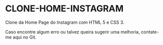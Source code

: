 # CLONE-HOME-INSTAGRAM
Clone da Home Page do Instagram com HTML 5 e CSS 3.

Caso encontre algum erro ou talvez queira sugerir uma melhoria, contate-me aqui no Git.
